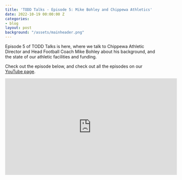 ```yaml
---
title: 'TODD Talks - Episode 5: Mike Bohley and Chippewa Athletics'
date: 2022-10-19 00:00:00 Z
categories:
- blog
layout: post
background: "/assets/mainheader.png"
---
```


Episode 5 of TODD Talks is here, where we talk to Chippewa Athletic Director and Head Football Coach Mike Bohley about his background, and the state of our athletic facilities and funding. 

Check out the episode below, and check out all the episodes on our [YouTube page](https://www.youtube.com/playlist?list=PLw3SLzv82EP5K2CtraKpOq6XKhfKkdN14).

<iframe width="560" height="315" src="https://www.youtube.com/embed/cv3X34xtapY" title="YouTube video player" frameborder="0" allow="accelerometer; autoplay; clipboard-write; encrypted-media; gyroscope; picture-in-picture" allowfullscreen></iframe>
